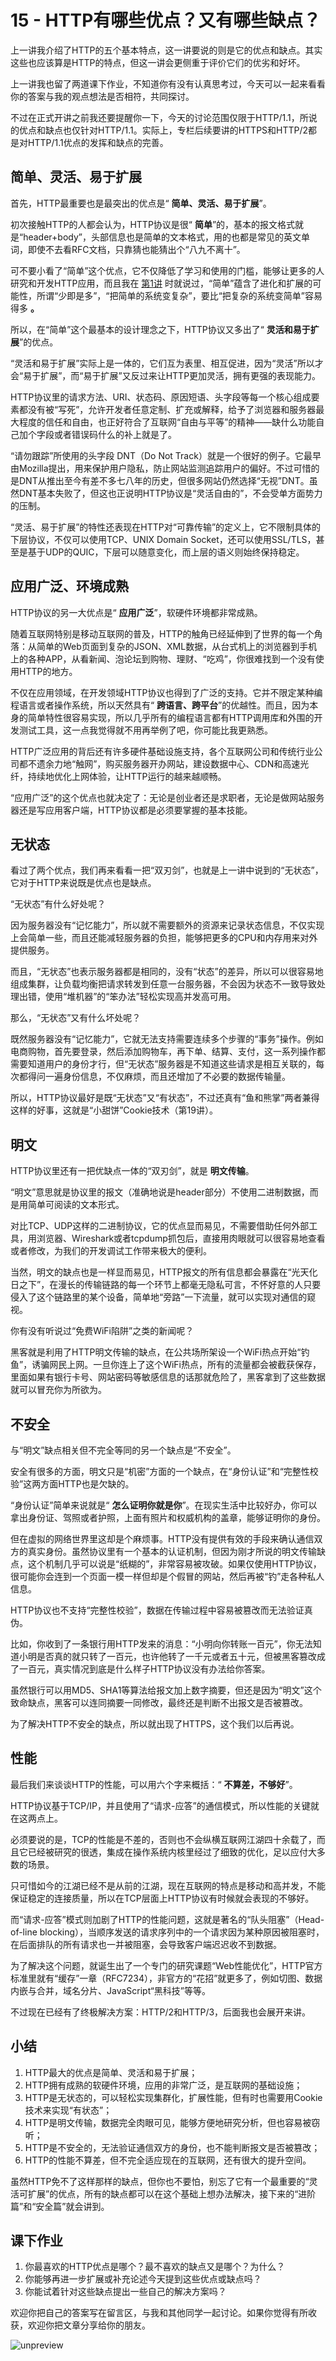 
# 15 - HTTP有哪些优点？又有哪些缺点？

上一讲我介绍了HTTP的五个基本特点，这一讲要说的则是它的优点和缺点。其实这些也应该算是HTTP的特点，但这一讲会更侧重于评价它们的优劣和好坏。

上一讲我也留了两道课下作业，不知道你有没有认真思考过，今天可以一起来看看你的答案与我的观点想法是否相符，共同探讨。

不过在正式开讲之前我还要提醒你一下，今天的讨论范围仅限于HTTP/1.1，所说的优点和缺点也仅针对HTTP/1.1。实际上，专栏后续要讲的HTTPS和HTTP/2都是对HTTP/1.1优点的发挥和缺点的完善。

## 简单、灵活、易于扩展

首先，HTTP最重要也是最突出的优点是“ **简单、灵活、易于扩展**”。

初次接触HTTP的人都会认为，HTTP协议是很“ **简单**”的，基本的报文格式就是“header+body”，头部信息也是简单的文本格式，用的也都是常见的英文单词，即使不去看RFC文档，只靠猜也能猜出个“八九不离十”。

可不要小看了“简单”这个优点，它不仅降低了学习和使用的门槛，能够让更多的人研究和开发HTTP应用，而且我在 [第1讲](https://website.ethanhan.eu.org/DongGuan/front-end/%E9%80%8F%E8%A7%86HTTP%E5%8D%8F%E8%AE%AE/01%20-%20%E5%BC%80%E7%AF%87%E8%AF%8D-To%20Be%20a%20HTTP%20Hero.html) 时就说过，“简单”蕴含了进化和扩展的可能性，所谓“少即是多”，“把简单的系统变复杂”，要比“把复杂的系统变简单”容易得多 **。**

所以，在“简单”这个最基本的设计理念之下，HTTP协议又多出了“ **灵活和易于扩展**”的优点。

“灵活和易于扩展”实际上是一体的，它们互为表里、相互促进，因为“灵活”所以才会“易于扩展”，而“易于扩展”又反过来让HTTP更加灵活，拥有更强的表现能力。

HTTP协议里的请求方法、URI、状态码、原因短语、头字段等每一个核心组成要素都没有被“写死”，允许开发者任意定制、扩充或解释，给予了浏览器和服务器最大程度的信任和自由，也正好符合了互联网“自由与平等”的精神——缺什么功能自己加个字段或者错误码什么的补上就是了。

“请勿跟踪”所使用的头字段 DNT（Do Not Track）就是一个很好的例子。它最早由Mozilla提出，用来保护用户隐私，防止网站监测追踪用户的偏好。不过可惜的是DNT从推出至今有差不多七八年的历史，但很多网站仍然选择“无视”DNT。虽然DNT基本失败了，但这也正说明HTTP协议是“灵活自由的”，不会受单方面势力的压制。

“灵活、易于扩展”的特性还表现在HTTP对“可靠传输”的定义上，它不限制具体的下层协议，不仅可以使用TCP、UNIX Domain Socket，还可以使用SSL/TLS，甚至是基于UDP的QUIC，下层可以随意变化，而上层的语义则始终保持稳定。

## 应用广泛、环境成熟

HTTP协议的另一大优点是“ **应用广泛**”，软硬件环境都非常成熟。

随着互联网特别是移动互联网的普及，HTTP的触角已经延伸到了世界的每一个角落：从简单的Web页面到复杂的JSON、XML数据，从台式机上的浏览器到手机上的各种APP，从看新闻、泡论坛到购物、理财、“吃鸡”，你很难找到一个没有使用HTTP的地方。

不仅在应用领域，在开发领域HTTP协议也得到了广泛的支持。它并不限定某种编程语言或者操作系统，所以天然具有“ **跨语言、跨平台**”的优越性。而且，因为本身的简单特性很容易实现，所以几乎所有的编程语言都有HTTP调用库和外围的开发测试工具，这一点我觉得就不用再举例了吧，你可能比我更熟悉。

HTTP广泛应用的背后还有许多硬件基础设施支持，各个互联网公司和传统行业公司都不遗余力地“触网”，购买服务器开办网站，建设数据中心、CDN和高速光纤，持续地优化上网体验，让HTTP运行的越来越顺畅。

“应用广泛”的这个优点也就决定了：无论是创业者还是求职者，无论是做网站服务器还是写应用客户端，HTTP协议都是必须要掌握的基本技能。

## 无状态

看过了两个优点，我们再来看看一把“双刃剑”，也就是上一讲中说到的“无状态”，它对于HTTP来说既是优点也是缺点。

“无状态”有什么好处呢？

因为服务器没有“记忆能力”，所以就不需要额外的资源来记录状态信息，不仅实现上会简单一些，而且还能减轻服务器的负担，能够把更多的CPU和内存用来对外提供服务。

而且，“无状态”也表示服务器都是相同的，没有“状态”的差异，所以可以很容易地组成集群，让负载均衡把请求转发到任意一台服务器，不会因为状态不一致导致处理出错，使用“堆机器”的“笨办法”轻松实现高并发高可用。

那么，“无状态”又有什么坏处呢？

既然服务器没有“记忆能力”，它就无法支持需要连续多个步骤的“事务”操作。例如电商购物，首先要登录，然后添加购物车，再下单、结算、支付，这一系列操作都需要知道用户的身份才行，但“无状态”服务器是不知道这些请求是相互关联的，每次都得问一遍身份信息，不仅麻烦，而且还增加了不必要的数据传输量。

所以，HTTP协议最好是既“无状态”又“有状态”，不过还真有“鱼和熊掌”两者兼得这样的好事，这就是“小甜饼”Cookie技术（第19讲）。

## 明文

HTTP协议里还有一把优缺点一体的“双刃剑”，就是 **明文传输**。

“明文”意思就是协议里的报文（准确地说是header部分）不使用二进制数据，而是用简单可阅读的文本形式。

对比TCP、UDP这样的二进制协议，它的优点显而易见，不需要借助任何外部工具，用浏览器、Wireshark或者tcpdump抓包后，直接用肉眼就可以很容易地查看或者修改，为我们的开发调试工作带来极大的便利。

当然，明文的缺点也是一样显而易见，HTTP报文的所有信息都会暴露在“光天化日之下”，在漫长的传输链路的每一个环节上都毫无隐私可言，不怀好意的人只要侵入了这个链路里的某个设备，简单地“旁路”一下流量，就可以实现对通信的窥视。

你有没有听说过“免费WiFi陷阱”之类的新闻呢？

黑客就是利用了HTTP明文传输的缺点，在公共场所架设一个WiFi热点开始“钓鱼”，诱骗网民上网。一旦你连上了这个WiFi热点，所有的流量都会被截获保存，里面如果有银行卡号、网站密码等敏感信息的话那就危险了，黑客拿到了这些数据就可以冒充你为所欲为。

## 不安全

与“明文”缺点相关但不完全等同的另一个缺点是“不安全”。

安全有很多的方面，明文只是“机密”方面的一个缺点，在“身份认证”和“完整性校验”这两方面HTTP也是欠缺的。

“身份认证”简单来说就是“ **怎么证明你就是你**”。在现实生活中比较好办，你可以拿出身份证、驾照或者护照，上面有照片和权威机构的盖章，能够证明你的身份。

但在虚拟的网络世界里这却是个麻烦事。HTTP没有提供有效的手段来确认通信双方的真实身份。虽然协议里有一个基本的认证机制，但因为刚才所说的明文传输缺点，这个机制几乎可以说是“纸糊的”，非常容易被攻破。如果仅使用HTTP协议，很可能你会连到一个页面一模一样但却是个假冒的网站，然后再被“钓”走各种私人信息。

HTTP协议也不支持“完整性校验”，数据在传输过程中容易被篡改而无法验证真伪。

比如，你收到了一条银行用HTTP发来的消息：“小明向你转账一百元”，你无法知道小明是否真的就只转了一百元，也许他转了一千元或者五十元，但被黑客篡改成了一百元，真实情况到底是什么样子HTTP协议没有办法给你答案。

虽然银行可以用MD5、SHA1等算法给报文加上数字摘要，但还是因为“明文”这个致命缺点，黑客可以连同摘要一同修改，最终还是判断不出报文是否被篡改。

为了解决HTTP不安全的缺点，所以就出现了HTTPS，这个我们以后再说。

## 性能

最后我们来谈谈HTTP的性能，可以用六个字来概括：“ **不算差，不够好**”。

HTTP协议基于TCP/IP，并且使用了“请求-应答”的通信模式，所以性能的关键就在这两点上。

必须要说的是，TCP的性能是不差的，否则也不会纵横互联网江湖四十余载了，而且它已经被研究的很透，集成在操作系统内核里经过了细致的优化，足以应付大多数的场景。

只可惜如今的江湖已经不是从前的江湖，现在互联网的特点是移动和高并发，不能保证稳定的连接质量，所以在TCP层面上HTTP协议有时候就会表现的不够好。

而“请求-应答”模式则加剧了HTTP的性能问题，这就是著名的“队头阻塞”（Head-of-line blocking），当顺序发送的请求序列中的一个请求因为某种原因被阻塞时，在后面排队的所有请求也一并被阻塞，会导致客户端迟迟收不到数据。

为了解决这个问题，就诞生出了一个专门的研究课题“Web性能优化”，HTTP官方标准里就有“缓存”一章（RFC7234），非官方的“花招”就更多了，例如切图、数据内嵌与合并，域名分片、JavaScript“黑科技”等等。

不过现在已经有了终极解决方案：HTTP/2和HTTP/3，后面我也会展开来讲。

## 小结

1. HTTP最大的优点是简单、灵活和易于扩展；
2. HTTP拥有成熟的软硬件环境，应用的非常广泛，是互联网的基础设施；
3. HTTP是无状态的，可以轻松实现集群化，扩展性能，但有时也需要用Cookie技术来实现“有状态”；
4. HTTP是明文传输，数据完全肉眼可见，能够方便地研究分析，但也容易被窃听；
5. HTTP是不安全的，无法验证通信双方的身份，也不能判断报文是否被篡改；
6. HTTP的性能不算差，但不完全适应现在的互联网，还有很大的提升空间。

虽然HTTP免不了这样那样的缺点，但你也不要怕，别忘了它有一个最重要的“灵活可扩展”的优点，所有的缺点都可以在这个基础上想办法解决，接下来的“进阶篇”和“安全篇”就会讲到。

## 课下作业

1. 你最喜欢的HTTP优点是哪个？最不喜欢的缺点又是哪个？为什么？
2. 你能够再进一步扩展或补充论述今天提到这些优点或缺点吗？
3. 你能试着针对这些缺点提出一些自己的解决方案吗？

欢迎你把自己的答案写在留言区，与我和其他同学一起讨论。如果你觉得有所收获，欢迎你把文章分享给你的朋友。

![unpreview](/front-end/透视HTTP/7573b0a37ed275bbf6c94eb20875b1ad.png)
